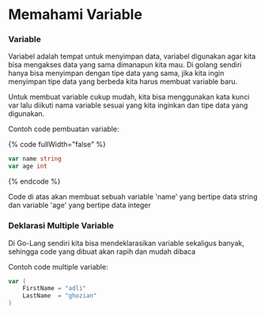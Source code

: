 # Memahami Variable&#x20;

### Variable

Variabel adalah tempat untuk menyimpan data, variabel digunakan agar kita bisa mengakses data yang sama dimanapun kita mau. Di golang sendiri hanya bisa menyimpan dengan tipe data yang sama, jika kita ingin menyimpan tipe data yang berbeda kita harus membuat variable baru.

Untuk membuat variable cukup mudah, kita bisa menggunakan kata kunci var lalu diikuti nama variable sesuai yang kita inginkan dan tipe data yang digunakan.

Contoh code pembuatan variable:

{% code fullWidth="false" %}
```go
var name string
var age int
```
{% endcode %}

Code di atas akan membuat sebuah variable 'name' yang bertipe data string dan variable 'age' yang bertipe data integer



### Deklarasi Multiple Variable

Di Go-Lang sendiri kita bisa mendeklarasikan variable sekaligus banyak, sehingga code yang dibuat akan rapih dan mudah dibaca

Contoh code multiple variable:

```go
var (
    FirstName = "adli"
    LastName  = "ghozian"
)
```
